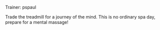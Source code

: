 Trainer:  	pspaul

Trade the treadmill for a journey of the mind. This is no ordinary spa day, prepare for a mental massage!
